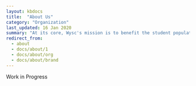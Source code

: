 ```yaml
---
layout: kbdocs
title:  "About Us"
category: "Organization"
last_updated: 16 Jan 2020
summary: "At its core, Wysc's mission is to benefit the student population at large."
redirect_from:
  - about
  - docs/about/1
  - docs/about/org
  - docs/about/brand
---
```


Work in Progress